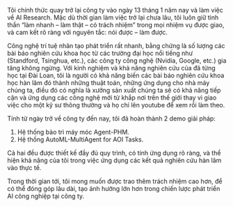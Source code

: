 Tôi chính thức quay trở lại công ty vào ngày 13 tháng 1 năm nay và làm việc về AI Research. Mặc dù thời gian làm việc trở lại chưa lâu, tôi luôn giữ tinh thần “làm nhanh – làm thật – có trách nhiệm” trong mọi nhiệm vụ được giao, và cam kết rõ ràng với nguyên tắc: nói được – làm được. 

Công nghệ trí tuệ nhân tạo phát triển rất nhanh, bằng chứng là số lượng các bài báo nghiên cứu khoa học từ các trường đại học nổi tiếng như (Standford, Tsinghua, etc.), các công ty công nghệ (Nvidia, Google, etc.) gia tăng không ngừng. Với kinh nghiệm và khả năng nghiên cứu của  đã từng học tại Đài Loan, tôi là người có khả năng biến các bài báo nghiên cứu khoa học hàn lâm đó thành những thuật toán, những ứng dụng cho nhà máy chúng ta, điều đó có nghĩa là xưởng sản xuất chúng ta sẽ có khả năng tiếp cận và ứng dụng các công nghệ mới từ khắp nơi trên thế giới thay vì giao việc cho một kỹ sư thông thường và họ chỉ lên youtube để xem rồi làm theo. 

Tính từ ngày trở về công ty đến nay, tôi đã hoàn thành 2 demo giải pháp:
1. Hệ thống bảo trì máy móc Agent-PHM.
2. Hệ thống AutoML-MultiAgent for AOI Tasks.

Cả hai đều được thiết kế đầy đủ quy trình, có tính ứng dụng rõ ràng, và thể hiện khả năng của tôi trong việc ứng dụng các kết quả nghiên cứu hàn lâm vào thực tế.

Trong thời gian tới, tôi mong muốn được trao thêm trách nhiệm cao hơn, để có thể đóng góp lâu dài, tạo ảnh hưởng lớn hơn trong chiến lược phát triển AI công nghiệp tại công ty. 